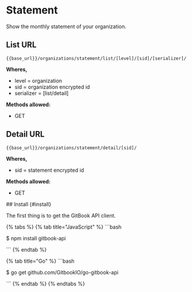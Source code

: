 # Statement

Show the monthly statement of your organization.

## List URL

```text
{{base_url}}/organizations/statement/list/[level]/[sid]/[serializer]/
```

**Wheres,**

* level = organization
* sid = organization encrypted id
* serializer = \[list/detail\]

**Methods allowed:**

* GET

## Detail URL

```text
{{base_url}}/organizations/statement/detail/[sid]/
```

**Wheres,**

* sid = statement encrypted id

**Methods allowed:**

* GET

\#\# Install {\#install}

The first thing is to get the GitBook API client.

{% tabs %}
{% tab title="JavaScript" %}
\`\`\`bash

$ npm install gitbook-api

\`\`\`
{% endtab %}

{% tab title="Go" %}
\`\`\`bash

$ go get github.com/GitbookIO/go-gitbook-api

\`\`\`
{% endtab %}
{% endtabs %}

